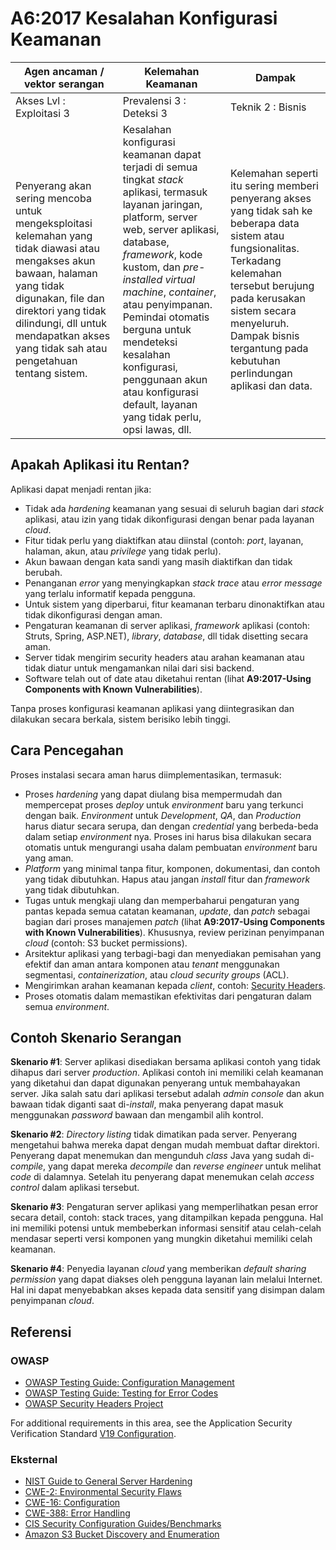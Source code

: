 # A6:2017 Kesalahan Konfigurasi Keamanan

| Agen ancaman / vektor serangan | Kelemahan Keamanan           | Dampak             |
| -- | -- | -- |
| Akses Lvl : Exploitasi 3 | Prevalensi 3 : Deteksi 3 | Teknik 2 : Bisnis |
| Penyerang akan sering mencoba untuk mengeksploitasi kelemahan yang tidak diawasi atau mengakses akun bawaan, halaman yang tidak digunakan, file dan direktori yang tidak dilindungi, dll untuk mendapatkan akses yang tidak sah atau pengetahuan tentang sistem.|Kesalahan konfigurasi keamanan dapat terjadi di semua tingkat _stack_ aplikasi, termasuk layanan jaringan, platform, server web, server aplikasi, database, _framework_, kode kustom, dan _pre-installed virtual machine_, _container_, atau penyimpanan. Pemindai otomatis berguna untuk mendeteksi kesalahan konfigurasi, penggunaan akun atau konfigurasi default, layanan yang tidak perlu, opsi lawas, dll.|Kelemahan seperti itu sering memberi penyerang akses yang tidak sah ke beberapa data sistem atau fungsionalitas. Terkadang kelemahan tersebut berujung pada kerusakan sistem secara menyeluruh. Dampak bisnis tergantung pada kebutuhan perlindungan aplikasi dan data.|

## Apakah Aplikasi itu Rentan?

Aplikasi dapat menjadi rentan jika:

* Tidak ada _hardening_ keamanan yang sesuai di seluruh bagian dari _stack_ aplikasi, atau izin yang tidak dikonfigurasi dengan benar pada layanan _cloud_.
* Fitur tidak perlu yang diaktifkan atau diinstal (contoh: _port_, layanan, halaman, akun, atau _privilege_ yang tidak perlu).
* Akun bawaan dengan kata sandi yang masih diaktifkan dan tidak berubah.
* Penanganan _error_ yang menyingkapkan _stack trace_ atau _error message_ yang terlalu informatif kepada pengguna.
* Untuk sistem yang diperbarui, fitur keamanan terbaru dinonaktifkan atau tidak dikonfigurasi dengan aman.
* Pengaturan keamanan di server aplikasi, _framework_ aplikasi (contoh: Struts, Spring, ASP.NET), _library_, _database_, dll tidak disetting secara aman.
* Server tidak mengirim security headers atau arahan keamanan atau tidak diatur untuk mengamankan nilai dari sisi backend.
* Software telah out of date atau diketahui rentan (lihat **A9:2017-Using Components with Known Vulnerabilities**).

Tanpa proses konfigurasi keamanan aplikasi yang diintegrasikan dan dilakukan secara berkala, sistem berisiko lebih tinggi.

## Cara Pencegahan

Proses instalasi secara aman harus diimplementasikan, termasuk:

* Proses _hardening_ yang dapat diulang bisa mempermudah dan mempercepat proses _deploy_ untuk _environment_ baru yang terkunci dengan baik. _Environment_ untuk _Development_, _QA_, dan _Production_ harus diatur secara serupa, dan dengan _credential_ yang berbeda-beda dalam setiap _environment_ nya. Proses ini harus bisa dilakukan secara otomatis untuk mengurangi usaha dalam pembuatan _environment_ baru yang aman. 
* _Platform_ yang minimal tanpa fitur, komponen, dokumentasi, dan contoh yang tidak dibutuhkan. Hapus atau jangan _install_ fitur dan _framework_ yang tidak dibutuhkan.
* Tugas untuk mengkaji ulang dan memperbaharui pengaturan yang pantas kepada semua catatan keamanan, _update_, dan _patch_ sebagai bagian dari proses manajemen _patch_ (lihat **A9:2017-Using Components with Known Vulnerabilities**). Khususnya, review perizinan penyimpanan _cloud_ (contoh: S3 bucket permissions).
* Arsitektur aplikasi yang terbagi-bagi dan menyediakan pemisahan yang efektif dan aman antara komponen atau _tenant_ menggunakan segmentasi, _containerization_, atau _cloud security groups_ (ACL).
* Mengirimkan arahan keamanan kepada _client_, contoh: [Security Headers](https://www.owasp.org/index.php/OWASP_Secure_Headers_Project).
* Proses otomatis dalam memastikan efektivitas dari pengaturan dalam semua _environment_.

## Contoh Skenario Serangan

**Skenario #1**: Server aplikasi disediakan bersama aplikasi contoh yang tidak dihapus dari server _production_. Aplikasi contoh ini memiliki celah keamanan yang diketahui dan dapat digunakan penyerang untuk membahayakan server. Jika salah satu dari aplikasi tersebut adalah _admin console_ dan akun bawaan tidak diganti saat di-_install_, maka penyerang dapat masuk menggunakan _password_ bawaan dan mengambil alih kontrol.

**Skenario #2**: _Directory listing_ tidak dimatikan pada server. Penyerang mengetahui bahwa mereka dapat dengan mudah membuat daftar direktori. Penyerang dapat menemukan dan mengunduh _class_ Java yang sudah di-_compile_, yang dapat mereka _decompile_ dan _reverse engineer_ untuk melihat _code_ di dalamnya. Setelah itu penyerang dapat menemukan celah _access control_ dalam aplikasi tersebut.

**Skenario #3**: Pengaturan server aplikasi yang memperlihatkan pesan error secara detail, contoh: stack traces, yang ditampilkan kepada pengguna. Hal ini memiliki potensi untuk membeberkan informasi sensitif atau celah-celah mendasar seperti versi komponen yang mungkin diketahui memiliki celah keamanan.

**Skenario #4**: Penyedia layanan _cloud_ yang memberikan _default sharing permission_ yang dapat diakses oleh pengguna layanan lain melalui Internet. Hal ini dapat menyebabkan akses kepada data sensitif yang disimpan dalam penyimpanan _cloud_.

## Referensi

### OWASP

* [OWASP Testing Guide: Configuration Management](https://www.owasp.org/index.php/Testing_for_configuration_management)
* [OWASP Testing Guide: Testing for Error Codes](https://www.owasp.org/index.php/Testing_for_Error_Code_(OWASP-IG-006))
* [OWASP Security Headers Project](https://www.owasp.org/index.php/OWASP_Secure_Headers_Project)

For additional requirements in this area, see the Application Security Verification Standard [V19 Configuration](https://www.owasp.org/index.php/ASVS_V19_Configuration).

### Eksternal

* [NIST Guide to General Server Hardening](https://csrc.nist.gov/publications/detail/sp/800-123/final)
* [CWE-2: Environmental Security Flaws](https://cwe.mitre.org/data/definitions/2.html)
* [CWE-16: Configuration](https://cwe.mitre.org/data/definitions/16.html)
* [CWE-388: Error Handling](https://cwe.mitre.org/data/definitions/388.html)
* [CIS Security Configuration Guides/Benchmarks](https://www.cisecurity.org/cis-benchmarks/)
* [Amazon S3 Bucket Discovery and Enumeration](https://blog.websecurify.com/2017/10/aws-s3-bucket-discovery.html)
